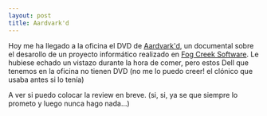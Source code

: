```yaml
---
layout: post
title: Aardvark'd
---
```


Hoy me ha llegado a la oficina el DVD de [Aardvark'd](http://www.projectaardvark.com/), un documental sobre el desarollo de un proyecto informático realizado en [Fog Creek Software](http://www.fogcreek.com/). Le hubiese echado un vistazo durante la hora de comer, pero estos Dell que tenemos en la oficina no tienen DVD (no me lo puedo creer! el clónico que usaba antes si lo tenía)

A ver si puedo colocar la review en breve. (si, si, ya se que siempre lo prometo y luego nunca hago nada...)
